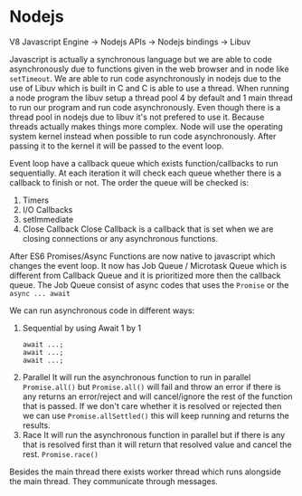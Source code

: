 # Nodejs

V8 Javascript Engine -> Nodejs APIs -> Nodejs bindings -> Libuv

Javascript is actually a synchronous language but we are able to code asynchronously due to functions given in the web browser and in node like `setTimeout`. We are able to run code asynchronously in nodejs due to the use of Libuv which is built in C and C is able to use a thread. When running a node program the libuv setup a thread pool 4 by default and 1 main thread to run our program and run code asynchronously. Even though there is a thread pool in nodejs due to libuv it's not prefered to use it. Because threads actually makes things more complex. Node will use the operating system kernel instead when possible to run code asynchronously. After passing it to the kernel it will be passed to the event loop.

Event loop have a callback queue which exists function/callbacks to run sequentially. At each iteration it will check each queue whether there is a callback to finish or not. The order the queue will be checked is:

1. Timers
2. I/O Callbacks
3. setImmediate
4. Close Callback
   Close Callback is a callback that is set when we are closing connections or any asynchronous functions.

After ES6 Promises/Async Functions are now native to javascript which changes the event loop. It now has Job Queue / Microtask Queue which is different from Callback Queue and it is prioritized more then the callback queue. The Job Queue consist of async codes that uses the `Promise` or the `async ... await`

We can run asynchronous code in different ways:

1. Sequential
   by using Await 1 by 1
   ```
   await ...;
   await ...;
   await ...;
   ```
2. Parallel
   It will run the asynchronous function to run in parallel
   `Promise.all()`
   but `Promise.all()` will fail and throw an error if there is any returns an error/reject and will cancel/ignore the rest of the function that is passed. If we don't care whether it is resolved or rejected then we can use `Promise.allSettled()` this will keep running and returns the results.
3. Race
   It will run the asynchronous function in parallel but if there is any that is resolved first than it will return that resolved value and cancel the rest.
   `Promise.race()`

Besides the main thread there exists worker thread which runs alongside the main thread. They communicate through messages.
